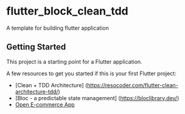 # flutter_block_clean_tdd

A template for building flutter application

## Getting Started

This project is a starting point for a Flutter application.

A few resources to get you started if this is your first Flutter project:

- [Clean + TDD Architecture] (https://resocoder.com/flutter-clean-architecture-tdd/)
- [Bloc - a predictable state management] (https://bloclibrary.dev/)
- [Open E-commerce App](https://github.com/4seer/openflutterecommerceapp)
